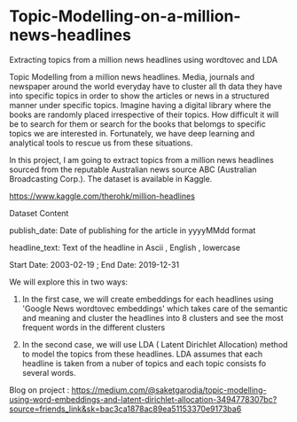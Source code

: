 # Topic-Modelling-on-a-million-news-headlines
Extracting topics from a million news headlines using wordtovec and LDA


Topic Modelling from a million news headlines.
Media, journals and newspaper around the world everyday have to cluster all th data they have into specific topics in order to show the articles or news in a structured manner under specific topics. Imagine having a digital library where the books are randomly placed irrespective of their topics. How difficult it will be to search for them or search for the books that belomgs to specific topics we are interested in. Fortunately, we have deep learning and analytical tools to rescue us from these situations.

In this project, I am going to extract topics from a million news headlines sourced from the reputable Australian news source ABC (Australian Broadcasting Corp.). The dataset is available in Kaggle.

https://www.kaggle.com/therohk/million-headlines

Dataset Content

publish_date: Date of publishing for the article in yyyyMMdd format

headline_text: Text of the headline in Ascii , English , lowercase

Start Date: 2003-02-19 ; End Date: 2019-12-31

We will explore this in two ways:

1) In the first case, we will create embeddings for each headlines using 'Google News wordtovec embeddings' which takes care of the semantic and meaning and cluster the headlines into 8 clusters and see the most frequent words in the different clusters

2) In the second case, we will use LDA ( Latent Dirichlet Allocation) method to model the topics from these headlines. LDA assumes that each headline is taken from a nuber of topics and each topic consists fo several words.

Blog on project : https://medium.com/@saketgarodia/topic-modelling-using-word-embeddings-and-latent-dirichlet-allocation-3494778307bc?source=friends_link&sk=bac3ca1878ac89ea51153370e9173ba6
